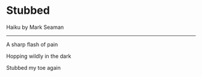 # Stubbed

Haiku by Mark Seaman

---

A sharp flash of pain

Hopping wildly in the dark

Stubbed my toe again

